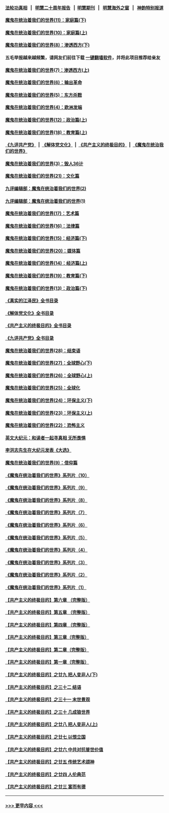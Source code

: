 #### [法轮功真相](https://github.com/gfw-breaker/truth/blob/master/README.md?t=0) &nbsp;&nbsp;|&nbsp;&nbsp; [明慧二十周年报告](https://github.com/gfw-breaker/mh-reports/blob/master/README.md?t=0) &nbsp;&nbsp;|&nbsp;&nbsp;[明慧期刊](https://github.com/gfw-breaker/mh-qikan) &nbsp;&nbsp;|&nbsp;&nbsp; [明慧海外之窗](https://github.com/gfw-breaker/mh-news/blob/master/README.md?t=0) &nbsp;&nbsp;|&nbsp;&nbsp; [神韵特别报道](https://github.com/gfw-breaker/mh-news/blob/master/shenyun.md?t=0)
#### [魔鬼在统治着我们的世界(11)：家庭篇(下)](../pages/nsc422/n10440961.md?t=12020901) 
#### [魔鬼在统治着我们的世界(10)：家庭篇(上)](../pages/nsc422/n10435448.md?t=12020901) 
#### [魔鬼在统治着我们的世界(8)：渗透西方(下)](../pages/nsc422/n10429603.md?t=12020901) 
#### 五毛举报越来越频繁，请网友们前往下载 [一键翻墙软件](https://github.com/gfw-breaker/ssr-accounts)，并将此项目推荐给亲友
#### [魔鬼在统治着我们的世界(7)：渗透西方(上)](../pages/nsc422/n10426013.md?t=12020901) 
#### [魔鬼在统治着我们的世界(6)：输出革命](../pages/nsc422/n10421536.md?t=12020901) 
#### [魔鬼在统治着我们的世界(5)：东方杀戮](../pages/nsc422/n10417707.md?t=12020901) 
#### [魔鬼在统治着我们的世界(4)：欧洲发端](../pages/nsc422/n10414890.md?t=12020901) 
#### [魔鬼在统治着我们的世界(12)：政治篇(上)](../pages/nsc422/n10444576.md?t=12020901) 
#### [魔鬼在统治着我们的世界(18)：教育篇(上)](../pages/nsc422/n10526970.md?t=12020901) 
#### [《九评共产党》](https://github.com/begood0513/9ping.md/blob/master/README.md) &nbsp;|&nbsp; [《解体党文化》](../../../../jtdwh.md/blob/master/README.md)  &nbsp;|&nbsp; [《共产主义的终极目的》](../../../../gczydzjmd.md/blob/master/README.md) &nbsp;|&nbsp; [《魔鬼在统治我们的世界》](../../../../mgztzwmdsj.md/blob/master/README.md) 
#### [魔鬼在统治着我们的世界(3)：毁人36计](../pages/nsc422/n10411583.md?t=12020901) 
#### [魔鬼在统治着我们的世界(21)：文化篇](../pages/nsc422/n10597706.md?t=12020901) 
#### [九评编辑部：魔鬼在统治着我们的世界(2)](../pages/nsc422/n10410036.md?t=12020901) 
#### [九评编辑部：魔鬼在统治着我们的世界(1)](../pages/nsc422/n10406825.md?t=12020901) 
#### [魔鬼在统治着我们的世界(17)：艺术篇](../pages/nsc422/n10499093.md?t=12020901) 
#### [魔鬼在统治着我们的世界(16)：法律篇](../pages/nsc422/n10485969.md?t=12020901) 
#### [魔鬼在统治着我们的世界(15)：经济篇(下)](../pages/nsc422/n10469975.md?t=12020901) 
#### [魔鬼在统治着我们的世界(20)：媒体篇](../pages/nsc422/n10586579.md?t=12020901) 
#### [魔鬼在统治着我们的世界(14)：经济篇(上)](../pages/nsc422/n10457370.md?t=12020901) 
#### [魔鬼在统治着我们的世界(19)：教育篇(下)](../pages/nsc422/n10564808.md?t=12020901) 
#### [魔鬼在统治着我们的世界(13)：政治篇(下)](../pages/nsc422/n10448270.md?t=12020901) 
#### [《真实的江泽民》全书目录](../pages/nsc422/n13721399.md?t=12020901) 
#### [《解体党文化》全书目录](../pages/nsc422/n13721157.md?t=12020901) 
#### [《共产主义的终极目的》全书目录](../pages/nsc422/n13721048.md?t=12020901) 
#### [《九评共产党》全书目录](../pages/nsc422/n13708085.md?t=12020901) 
#### [魔鬼在统治着我们的世界(28)：结束语](../pages/nsc422/n10936246.md?t=12020901) 
#### [魔鬼在统治着我们的世界(27)：全球野心(下)](../pages/nsc422/n10928319.md?t=12020901) 
#### [魔鬼在统治着我们的世界(26)：全球野心(上)](../pages/nsc422/n10900318.md?t=12020901) 
#### [魔鬼在统治着我们的世界(25)：全球化](../pages/nsc422/n10788205.md?t=12020901) 
#### [魔鬼在统治着我们的世界(24)：环保主义(下)](../pages/nsc422/n10695307.md?t=12020901) 
#### [魔鬼在统治着我们的世界(23)：环保主义(上)](../pages/nsc422/n10688613.md?t=12020901) 
#### [魔鬼在统治着我们的世界(22)：恐怖主义](../pages/nsc422/n10614727.md?t=12020901) 
#### [英文大纪元：和读者一起寻真相 无所畏惧](../pages/nsc422/n12542027.md?t=12020901) 
#### [李洪志先生在大纪元发表《大选》](../pages/nsc422/n12534746.md?t=12020901) 
#### [魔鬼在统治着我们的世界(9)：信仰篇](../pages/nsc422/n10432159.md?t=12020901) 
#### [《魔鬼在统治着我们的世界》系列片（10）](../pages/nsc422/n12292670.md?t=12020901) 
#### [《魔鬼在统治着我们的世界》系列片（9）](../pages/nsc422/n12290859.md?t=12020901) 
#### [《魔鬼在统治着我们的世界》系列片（8）](../pages/nsc422/n12287445.md?t=12020901) 
#### [《魔鬼在统治着我们的世界》系列片（7）](../pages/nsc422/n12283425.md?t=12020901) 
#### [《魔鬼在统治着我们的世界》系列片（6）](../pages/nsc422/n12282314.md?t=12020901) 
#### [《魔鬼在统治着我们的世界》系列片（5）](../pages/nsc422/n12281419.md?t=12020901) 
#### [《魔鬼在统治着我们的世界》系列片（4）](../pages/nsc422/n12274024.md?t=12020901) 
#### [《魔鬼在统治着我们的世界》系列片（3）](../pages/nsc422/n12271322.md?t=12020901) 
#### [《魔鬼在统治着我们的世界》系列片（2）](../pages/nsc422/n12269049.md?t=12020901) 
#### [《魔鬼在统治着我们的世界》系列片（1）](../pages/nsc422/n12267575.md?t=12020901) 
#### [【共产主义的终极目的】第六章 （完整版）](../pages/nsc422/n11428913.md?t=12020901) 
#### [【共产主义的终极目的】第五章 （完整版）](../pages/nsc422/n11428912.md?t=12020901) 
#### [【共产主义的终极目的】第四章 （完整版）](../pages/nsc422/n11428907.md?t=12020901) 
#### [【共产主义的终极目的】第三章（完整版）](../pages/nsc422/n11428848.md?t=12020901) 
#### [【共产主义的终极目的】第二章（完整版）](../pages/nsc422/n11428831.md?t=12020901) 
#### [【共产主义的终极目的】第一章（完整版）](../pages/nsc422/n11417651.md?t=12020901) 
#### [【共产主义的终极目的】之廿九 把人变非人(下)](../pages/nsc422/n11344140.md?t=12020901) 
#### [【共产主义的终极目的】之三十二 结语](../pages/nsc422/n11360535.md?t=12020901) 
#### [【共产主义的终极目的】之三十一 末世景观](../pages/nsc422/n11351129.md?t=12020901) 
#### [【共产主义的终极目的】之三十 几成狼世界](../pages/nsc422/n11348280.md?t=12020901) 
#### [【共产主义的终极目的】之廿八 把人变非人(上)](../pages/nsc422/n11340492.md?t=12020901) 
#### [【共产主义的终极目的】之廿七 以恨立国](../pages/nsc422/n11336944.md?t=12020901) 
#### [【共产主义的终极目的】之廿六 中共对抗普世价值](../pages/nsc422/n11324785.md?t=12020901) 
#### [【共产主义的终极目的】之廿五 传统艺术颂神](../pages/nsc422/n11296396.md?t=12020901) 
#### [【共产主义的终极目的】之廿四 人伦典范](../pages/nsc422/n11296397.md?t=12020901) 
#### [【共产主义的终极目的】之廿三 富而有德](../pages/nsc422/n11283598.md?t=12020901) 

----
#### [ >>> 更早内容 <<< ](../indexes/nsc422-earlier.md)
